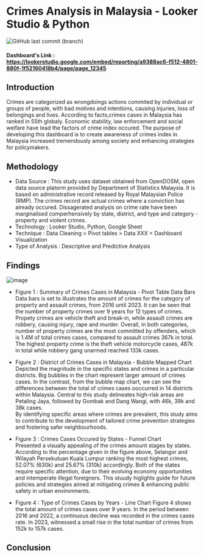 # Crimes Analysis in Malaysia - Looker Studio & Python
![GitHub last commit (branch)](https://img.shields.io/github/last-commit/hidayahhushairi/looker_crimes_analysis_malaysia_dashboard/main)

#### Dashboard's Link : https://lookerstudio.google.com/embed/reporting/a9388ac6-f512-4801-880f-1f52160418b4/page/page_12345 

## Introduction
Crimes are categorized as wrongdoings actions commited by individual or groups of people, with bad motives and intentions, causing injuries, loss of belongings and lives. According to facts,crimes cases in Malaysia has ranked in 55th globaly. Economic stability, law enforcement and social welfare have lead the factors of crime index occured. The purpose of developing this dashboard is to create awareness of crimes index in Malaysia increased tremendously among society and enhancing strategies for policymakers. 

## Methodology
- Data Source : This study uses dataset obtained from OpenDOSM, open data source platorm provided by Department of Statistics Malaysia. It is based on administrative record released by Royal Malaysian Police (RMP). The crimes record are actual crimes where a conviction has already occured. Dissagerated analysis on crime rate have been marginalised comperhensively by state, district, and type and category - property and violent crimes.
- Technology : Looker Studio, Python, Google Sheet 
- Technique : Data Cleaning > Pivot tables > Data XXX > Dashboard Visualization
- Type of Analysis : Descriptive and Predictive Analysis

## Findings 
![image](https://github.com/user-attachments/assets/e86322fa-ee4a-4b0a-8dca-0d7c11cd1e2a)

- Figure 1 : Summary of Crimes Cases in Malaysia - Pivot Table Data Bars
 <br> Data bars is set to illustrates the amount of crimes for the category of property and assault crimes, from 2016 until 2023.
  It can be seen that the number of property crimes over 9 years for 12 types of crimes. Propety crimes are vehicle theft and break-in, while assault crimes are robbery, causing injury, rape and murder.
  Overall, in both categories, number of property crimes are the most committed by offenders, which is 1.4M of total crimes cases, compared to assault crimes 367k in total.
  The highest property crime is the theft vehicle motorcycle cases, 487k in total while robbery gang unarmed reached 133k cases.
  
- Figure 2 : District of Crimes Cases in Malaysia - Bubble Mapped Chart
  <br> Depicted the magnitude in the specific states and crimes in a particular districts. Big bubbles in the chart represent larger amount of crimes cases.
   In the contrast, from the bubble map chart, we can see the differences between the total of crimes cases ooccurred in 14 districts within Malaysia.
  Central to this study delineates high-risk areas are Petaling Jaya, followed by Gombak and Dang Wangi, with 46k, 39k and 38k cases.
 <br> By identifying specific areas where crimes are prevalent, this study aims to contribute to the development of tailored crime prevention strategies and fostering safer neighbourhoods.
  
- Figure 3 : Crimes Cases Occured by States - Funnel Chart
  <br> Presented a visually appealing of the crimes amount stages by states.
  According to the percentage given in the figure above, Selangor and Wilayah Persekutuan Kuala Lumpur ranking the most highest crimes, 52.07% (630k) and 25.67% (310k) accordingly. Both of the states require specific attention, due to their evolving economy opportunities and intemperate illegal foreigners.
  This stuudy higlights guide for future policies and strategies aimed at mitigating crimes & enhancing public safety in urban environments.

- Figure 4 : Type of Crimes Cases by Years - Line Chart
Figure 4 shows the total amount of crimes cases over 9 years. In the period between 2016 and 2022, a continuous decline was recorded in the crimes cases rate. In 2023, witnessed a small rise in the total number of crimes from 152k to 157k cases.

## Conclusion



